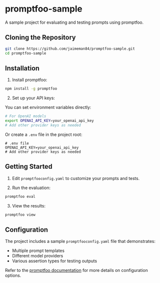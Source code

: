 # promptfoo-sample

A sample project for evaluating and testing prompts using promptfoo.

## Cloning the Repository

```bash
git clone https://github.com/jaimeman84/promptfoo-sample.git
cd promptfoo-sample
```

## Installation

1. Install promptfoo:

```bash
npm install -g promptfoo
```

2. Set up your API keys:

You can set environment variables directly:

```bash
# For OpenAI models
export OPENAI_API_KEY=your_openai_api_key
# Add other provider keys as needed
```

Or create a `.env` file in the project root:

```
# .env file
OPENAI_API_KEY=your_openai_api_key
# Add other provider keys as needed
```

## Getting Started

1. Edit `promptfooconfig.yaml` to customize your prompts and tests.

2. Run the evaluation:

```bash
promptfoo eval
```

3. View the results:

```bash
promptfoo view
```

## Configuration

The project includes a sample `promptfooconfig.yaml` file that demonstrates:
- Multiple prompt templates
- Different model providers
- Various assertion types for testing outputs

Refer to the [promptfoo documentation](https://promptfoo.dev/docs/) for more details on configuration options.